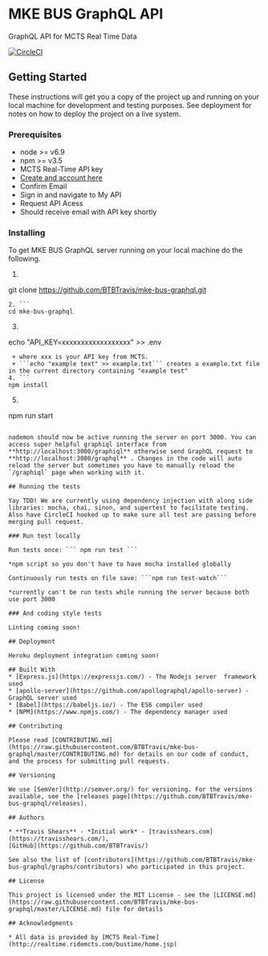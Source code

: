 # MKE BUS GraphQL API

GraphQL API for MCTS Real Time Data


[![CircleCI](https://circleci.com/gh/BTBTravis/mke-bus-graphql.svg?style=svg)](https://circleci.com/gh/BTBTravis/mke-bus-graphql)



## Getting Started

These instructions will get you a copy of the project up and running on your local machine for development and testing purposes. See deployment for notes on how to deploy the project on a live system.

### Prerequisites

+ node >= v6.9
+ npm >= v3.5
+ MCTS Real-Time API key
 + [Create and account here](http://realtime.ridemcts.com/bustime/home.jsp)
 + Confirm Email
 + Sign in and navigate to My API 
 + Request API Acess
 + Should receive email with API key shortly


### Installing

To get MKE BUS GraphQL server running on your local machine do the following.

1. ```
git clone https://github.com/BTBTravis/mke-bus-graphql.git
```
2. ```
cd mke-bus-graphql
```
3. ```
echo "API_KEY=xxxxxxxxxxxxxxxxxx" >> .env
```
 + where xxx is your API key from MCTS.
 + ```echo "example text" >> example.txt``` creates a example.txt file in the current directory containing "example test"
4. ```
npm install
```
5. ```
npm run start
```

nodemon should now be active running the server on port 3000. You can access super helpful graphiql interface from **http://localhost:3000/graphiql** otherwise send GraphQL request to **http://localhost:3000/graphql** . Changes in the code will auto reload the server but sometimes you have to manually reload the `/graphiql` page when working with it. 

## Running the tests

Yay TDD! We are currently using dependency injection with along side libraries: mocha, chai, sinon, and supertest to facilitate testing. Also have CircleCI hooked up to make sure all test are passing before merging pull request.  

### Run test locally

Run tests once: ``` npm run test ```

*npm script so you don't have to have mocha installed globally 

Continuously run tests on file save: ```npm run test-watch``` 

*currently can't be run tests while running the server because both use port 3000

### And coding style tests

Linting coming soon!

## Deployment

Heroku deployment integration coming soon!

## Built With
* [Express.js](https://expressjs.com/) - The Nodejs server  framework used
* [apollo-server](https://github.com/apollographql/apollo-server) - GraphQL server used
* [Babel](https://babeljs.io/) - The ES6 compiler used
* [NPM](https://www.npmjs.com/) - The dependency manager used

## Contributing

Please read [CONTRIBUTING.md](https://raw.githubusercontent.com/BTBTravis/mke-bus-graphql/master/CONTRIBUTING.md) for details on our code of conduct, and the process for submitting pull requests.

## Versioning

We use [SemVer](http://semver.org/) for versioning. For the versions available, see the [releases page](https://github.com/BTBTravis/mke-bus-graphql/releases). 

## Authors

* **Travis Shears** - *Initial work* - [travisshears.com](https://travisshears.com/),
[GitHub](https://github.com/BTBTravis/)

See also the list of [contributors](https://github.com/BTBTravis/mke-bus-graphql/graphs/contributors) who participated in this project.

## License

This project is licensed under the MIT License - see the [LICENSE.md](https://raw.githubusercontent.com/BTBTravis/mke-bus-graphql/master/LICENSE.md) file for details

## Acknowledgments

* All data is provided by [MCTS Real-Time](http://realtime.ridemcts.com/bustime/home.jsp)
